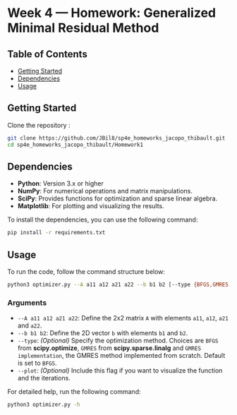 # Week 4 — Homework: Generalized Minimal Residual Method

## Table of Contents

- [Getting Started](#getting-started)
- [Dependencies](#dependencies)
- [Usage](#usage)

## Getting Started

Clone the repository : 
   ```bash
   git clone https://github.com/JBil8/sp4e_homeworks_jacopo_thibault.git
   cd sp4e_homeworks_jacopo_thibault/Homework1
   ```
## Dependencies

- **Python**: Version 3.x or higher
- **NumPy**: For numerical operations and matrix manipulations.
- **SciPy**: Provides functions for optimization and sparse linear algebra.
- **Matplotlib**: For plotting and visualizing the results.

To install the dependencies, you can use the following command:

```bash
pip install -r requirements.txt
```

## Usage

To run the code, follow the command structure below:
   ```bash
   python3 optimizer.py --A a11 a12 a21 a22 --b b1 b2 [--type {BFGS,GMRES,GMRES_implementation}] [--plot]
   ``` 

### Arguments
- `--A a11 a12 a21 a22`: Define the 2x2 matrix `A` with elements `a11`, `a12`, `a21` and `a22`.
- `--b b1 b2`: Define the 2D vector `b` with elements `b1` and `b2`.
- `--type`: *(Optional)* Specify the optimization method. Choices are `BFGS` from **scipy.optimize**, `GMRES` from **scipy.sparse.linalg** and `GMRES implementation`, the GMRES method implemented from scratch. Default is set to `BFGS`.
- `--plot`: *(Optional)* Include this flag if you want to visualize the function and the iterations.

For detailed help, run the following command:
   ```bash
   python3 optimizer.py -h
   ```